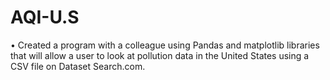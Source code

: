 # AQI-U.S
•	Created a program with a colleague using Pandas and matplotlib libraries that will allow a user to look at pollution data in the United States using a CSV file on Dataset Search.com.
